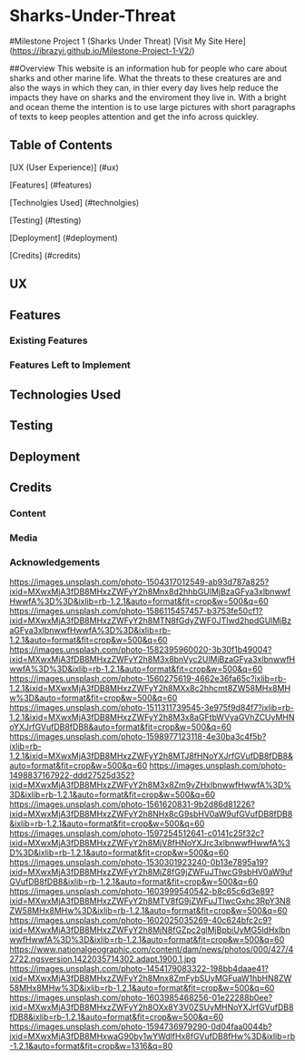 # Sharks-Under-Threat
#Milestone Project 1 (Sharks Under Threat)
[Visit My Site Here] (https://ibrazyi.github.io/Milestone-Project-1-V2/)

##Overview
This website is an information hub for people who care about sharks and other marine life. What the threats to these creatures are and also the ways in which they can,
in thier every day lives help reduce the impacts they have on sharks and the enviroment they live in. With a bright and ocean theme the intention is to use large pictures
with short paragraphs of texts to keep peoples attention and get the info across quickley.

## Table of Contents

[UX (User Experience)] (#ux)

[Features] (#features)

[Technolgies Used] (#technolgies)

[Testing] (#testing)

[Deployment] (#deployment)

[Credits] (#credits)

<a name="UX"></a>
## UX

<a name="features"></a>
## Features 
### Existing Features 
### Features Left to Implement

<a name="technolgies"></a>
## Technologies Used

<a name="Testing"></a>
## Testing

<a name="Deployment"></a>
## Deployment

<a name="credits"></a>
## Credits
 ### Content 
 ### Media 
 ### Acknowledgements

https://images.unsplash.com/photo-1504317012549-ab93d787a825?ixid=MXwxMjA3fDB8MHxzZWFyY2h8Mnx8d2hhbGUlMjBzaGFya3xlbnwwfHwwfA%3D%3D&ixlib=rb-1.2.1&auto=format&fit=crop&w=500&q=60
https://images.unsplash.com/photo-1586115457457-b3753fe50cf1?ixid=MXwxMjA3fDB8MHxzZWFyY2h8MTN8fGdyZWF0JTIwd2hpdGUlMjBzaGFya3xlbnwwfHwwfA%3D%3D&ixlib=rb-1.2.1&auto=format&fit=crop&w=500&q=60
https://images.unsplash.com/photo-1582395960020-3b30f1b49004?ixid=MXwxMjA3fDB8MHxzZWFyY2h8M3x8bnVyc2UlMjBzaGFya3xlbnwwfHwwfA%3D%3D&ixlib=rb-1.2.1&auto=format&fit=crop&w=500&q=60
https://images.unsplash.com/photo-1560275619-4662e36fa65c?ixlib=rb-1.2.1&ixid=MXwxMjA3fDB8MHxzZWFyY2h8MXx8c2hhcmt8ZW58MHx8MHw%3D&auto=format&fit=crop&w=500&q=60
https://images.unsplash.com/photo-1511311739545-3e975f9d84f7?ixlib=rb-1.2.1&ixid=MXwxMjA3fDB8MHxzZWFyY2h8M3x8aGFtbWVyaGVhZCUyMHNoYXJrfGVufDB8fDB8&auto=format&fit=crop&w=500&q=60
https://images.unsplash.com/photo-1598977123118-4e30ba3c4f5b?ixlib=rb-1.2.1&ixid=MXwxMjA3fDB8MHxzZWFyY2h8MTJ8fHNoYXJrfGVufDB8fDB8&auto=format&fit=crop&w=500&q=60
https://images.unsplash.com/photo-1498837167922-ddd27525d352?ixid=MXwxMjA3fDB8MHxzZWFyY2h8M3x8Zm9vZHxlbnwwfHwwfA%3D%3D&ixlib=rb-1.2.1&auto=format&fit=crop&w=500&q=60
https://images.unsplash.com/photo-1561620831-9b2d86d81226?ixid=MXwxMjA3fDB8MHxzZWFyY2h8NHx8cG9sbHV0aW9ufGVufDB8fDB8&ixlib=rb-1.2.1&auto=format&fit=crop&w=500&q=60
https://images.unsplash.com/photo-1597254512641-c0141c25f32c?ixid=MXwxMjA3fDB8MHxzZWFyY2h8MjV8fHNoYXJrc3xlbnwwfHwwfA%3D%3D&ixlib=rb-1.2.1&auto=format&fit=crop&w=500&q=60
https://images.unsplash.com/photo-1530301923240-0b13e7895a19?ixid=MXwxMjA3fDB8MHxzZWFyY2h8MjZ8fG9jZWFuJTIwcG9sbHV0aW9ufGVufDB8fDB8&ixlib=rb-1.2.1&auto=format&fit=crop&w=500&q=60
https://images.unsplash.com/photo-1603999540542-b8c65c6d3e89?ixid=MXwxMjA3fDB8MHxzZWFyY2h8MTV8fG9jZWFuJTIwcGxhc3RpY3N8ZW58MHx8MHw%3D&ixlib=rb-1.2.1&auto=format&fit=crop&w=500&q=60
https://images.unsplash.com/photo-1602025035269-40c624bfc2c9?ixid=MXwxMjA3fDB8MHxzZWFyY2h8MjN8fGZpc2glMjBpbiUyMG5ldHxlbnwwfHwwfA%3D%3D&ixlib=rb-1.2.1&auto=format&fit=crop&w=500&q=60
https://www.nationalgeographic.com/content/dam/news/photos/000/427/42722.ngsversion.1422035714302.adapt.1900.1.jpg
https://images.unsplash.com/photo-1454179083322-198bb4daae41?ixid=MXwxMjA3fDB8MHxzZWFyY2h8Mnx8ZmFybSUyMGFuaW1hbHN8ZW58MHx8MHw%3D&ixlib=rb-1.2.1&auto=format&fit=crop&w=500&q=60
https://images.unsplash.com/photo-1603985468256-01e22288b0ee?ixid=MXwxMjA3fDB8MHxzZWFyY2h8OXx8Y3V0ZSUyMHNoYXJrfGVufDB8fDB8&ixlib=rb-1.2.1&auto=format&fit=crop&w=500&q=60
https://images.unsplash.com/photo-1594736979290-0d04faa0044b?ixid=MXwxMjA3fDB8MHxwaG90by1wYWdlfHx8fGVufDB8fHw%3D&ixlib=rb-1.2.1&auto=format&fit=crop&w=1316&q=80